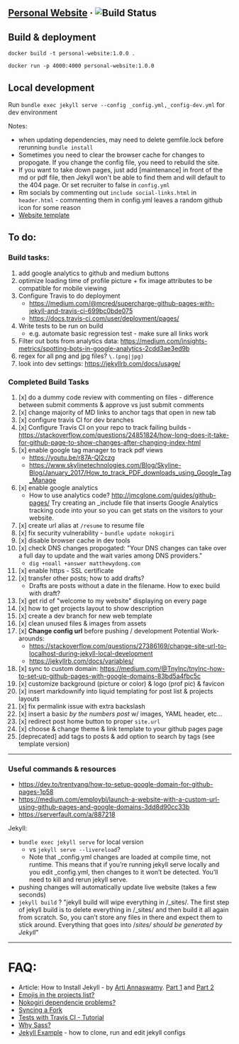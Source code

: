 <p>
    <h2><a href="https://matthewydong.com ">Personal Website</a> · <img src="https://travis-ci.org/mdong127/mdong127.github.io.svg?branch=master" alt="Build Status" style="max-width:100%;"></a></h2>
</p>

## Build & deployment

`docker build -t personal-website:1.0.0 .`

`docker run -p 4000:4000 personal-website:1.0.0`

## Local development

Run `bundle exec jekyll serve --config _config.yml,_config-dev.yml` for dev environment

Notes: 

- when updating dependencies, may need to delete gemfile.lock before rerunning `bundle install`
- Sometimes you need to clear the browser cache for changes to propogate.  If you change the config file, you need to rebuild the site.  
- If you want to take down pages, just add [maintenance] in front of the md or pdf file, then Jekyll won't be able to find them and will default to the 404 page.  Or set recruiter to false in `config.yml`
- Rm socials by commenting out `include social-links.html` in `header.html` - commenting them in config.yml leaves a random github icon for some reason
- [Website template](https://github.com/sergiokopplin/indigo)

## To do: 

### Build tasks: 

1. add google analytics to github and medium buttons
1. optimize loading time of profile picture + fix image attributes to be compatible for mobile viewing
1. Configure Travis to do deployment
	- https://medium.com/@mcred/supercharge-github-pages-with-jekyll-and-travis-ci-699bc0bde075
	- https://docs.travis-ci.com/user/deployment/pages/
1. Write tests to be run on build
	- e.g. automate basic regression test - make sure all links work
1. Filter out bots from analytics data: https://medium.com/insights-metrics/spotting-bots-in-google-analytics-2cdd3ae3ed9b 
1. regex for all png and jpg files?  `\.(png|jpg)`
1. look into dev settings: https://jekyllrb.com/docs/usage/ 

### Completed Build Tasks

1. [x] do a dummy code review with commenting on files - difference between submit comments & approve vs just submit comments
1. [x] change majority of MD links to anchor tags that open in new tab
1. [x] configure travis CI for dev branches
1. [x] Configure Travis CI on your repo to track failing builds - https://stackoverflow.com/questions/24851824/how-long-does-it-take-for-github-page-to-show-changes-after-changing-index-html
1. [x] enable google tag manager to track pdf views
	- https://youtu.be/r87A-Ql2czg
	- https://www.skylinetechnologies.com/Blog/Skyline-Blog/January_2017/How_to_track_PDF_downloads_using_Google_Tag_Manage
1. [x] enable google analytics
	- How to use analytics code? http://jmcglone.com/guides/github-pages/ Try creating an _include file that inserts Google Analytics tracking code into your <head> so you can get stats on the visitors to your website. 
1. [x] create url alias at `/resume` to resume file 
1. [x] fix security vulnerability - `bundle update nokogiri`
1. [x] disable browser cache in dev tools
1. [x] check DNS changes propogated: "Your DNS changes can take over a full day to update and the wait varies among DNS providers." 
	- `dig +noall +answer matthewydong.com`
1. [x] enable https - SSL certificate
1. [x] transfer other posts; how to add drafts? 
	- Drafts are posts without a date in the filename.  How to exec build with draft? 
1. [x] get rid of "welcome to my website" displaying on every page
1. [x] how to get projects layout to show description
1. [x] create a dev branch for new web template
1. [x] clean unused files & images from assets
1. [x] **Change config url** before pushing / development
	Potential Work-arounds: 
	- https://stackoverflow.com/questions/27386169/change-site-url-to-localhost-during-jekyll-local-development
	- https://jekyllrb.com/docs/variables/
1. [x] sync to custom domain: https://medium.com/@Tnylnc/tnylnc-how-to-set-up-github-pages-with-google-domains-83bd5a4fbc5c
1. [x] customize background (picture or color) & logo (prof pic) & favicon
1. [x] insert markdownify into liquid templating for post list & projects layouts
1. [x] fix permalink issue with extra backslash 
1. [x] insert a basic _by the numbers post_ w/ images, YAML header, etc... 
1. [x] redirect post home button to proper `site.url`
1. [x] choose & change theme & link template to your github pages page 
1. [deprecated] add tags to posts & add option to search by tags (see template version)

--- 

### Useful commands & resources 

- https://dev.to/trentyang/how-to-setup-google-domain-for-github-pages-1p58
- https://medium.com/employbl/launch-a-website-with-a-custom-url-using-github-pages-and-google-domains-3dd8d90cc33b
- https://serverfault.com/a/887218

Jekyll:
- `bundle exec jekyll serve` for local version 
	- vs `jekyll serve --livereload`? 
	- Note that _config.yml changes are loaded at compile time, not runtime. This means that if you’re running jekyll serve locally and you edit _config.yml, then changes to it won’t be detected. You’ll need to kill and rerun jekyll serve.
- pushing changes will automatically update live website (takes a few seconds)
- `jekyll build` ? 
	"jekyll build will wipe everything in /_sites/. The first step of jekyll build is to delete everything in /_sites/ and then build it all again from scratch. So, you can’t store any files in there and expect them to stick around. Everything that goes into /_sites/ should be generated by Jekyll_"

--- 

# FAQ:

- Article: How to Install Jekyll - by [Arti Annaswamy](https://github.com/aannasw). [Part 1](http://artiannaswamy.com/build-a-github-blog-part-1) and [Part 2](http://artiannaswamy.com/build-a-github-blog-part-2)
- [Emojis in the projects list?](https://github.com/sergiokopplin/indigo/issues/72)
- [Nokogiri dependencie problems?](https://github.com/sergiokopplin/indigo/issues/81)
- [Syncing a Fork](https://help.github.com/articles/syncing-a-fork/)
- [Tests with Travis CI - Tutorial](http://www.raywenderlich.com/109418/travis-ci-tutorial)
- [Why Sass?](https://github.com/sergiokopplin/indigo/issues/117)
- [Jekyll Example](https://github.com/barryclark/jekyll-now) - how to clone, run and edit jekyll configs

